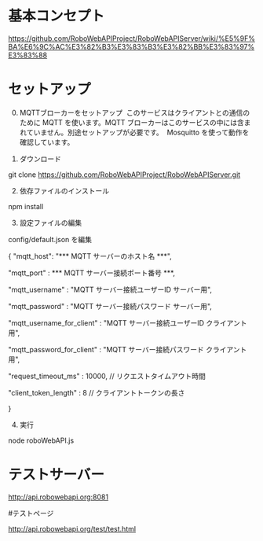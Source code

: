 # 基本コンセプト

https://github.com/RoboWebAPIProject/RoboWebAPIServer/wiki/%E5%9F%BA%E6%9C%AC%E3%82%B3%E3%83%B3%E3%82%BB%E3%83%97%E3%83%88


# セットアップ

0. MQTTブローカーをセットアップ
  このサービスはクライアントとの通信のために MQTT を使います。MQTT ブローカーはこのサービスの中には含まれていません。別途セットアップが必要です。
  Mosquitto を使って動作を確認しています。

1. ダウンロード

 git clone https://github.com/RoboWebAPIProject/RoboWebAPIServer.git

2. 依存ファイルのインストール

 npm install

3. 設定ファイルの編集

 config/default.json を編集


  {
   "mqtt_host": "*** MQTT サーバーのホスト名 ***",
   
   "mqtt_port" : *** MQTT サーバー接続ポート番号 ***,
   
   "mqtt_username" : "MQTT サーバー接続ユーザーID サーバー用",
   
   "mqtt_password" : "MQTT サーバー接続パスワード サーバー用",
   
   "mqtt_username_for_client" : "MQTT サーバー接続ユーザーID クライアント用",
   
   "mqtt_password_for_client" : "MQTT サーバー接続パスワード クライアント用",
   
   "request_timeout_ms" : 10000, // リクエストタイムアウト時間
   
   "client_token_length" : 8  // クライアントトークンの長さ
   
  }

4. 実行

 node roboWebAPI.js 


# テストサーバー

http://api.robowebapi.org:8081

#テストページ

http://api.robowebapi.org/test/test.html

